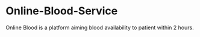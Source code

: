 # Online-Blood-Service
Online Blood is a platform aiming blood availability to patient within 2 hours.

